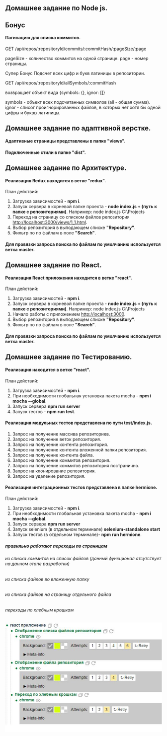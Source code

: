 ## Домашнее задание по Node js.

## Бонус
#### Пагинацию для списка коммитов. 
GET /api/repos/:repositoryId/commits/:commitHash/:pageSize/:page

pageSize - количество коммитов на одной странице.
page - номер страницы.

Супер Бонус
Подсчет всех цифр и букв латиницы в репозитории.

GET /api/repos/:repositoryId/allSymbols/:commitHash

возвращает объект вида {symbols: {}, ignor: []}

symbols - объект всех подсчитанных символов (all - общая сумма).
ignor  - списог проигнорированных файлов, в которых нет хотя бы одной цифры и буквы латиницы.

## Домашнее задание по адаптивной верстке.

#### Адаптивные страницы представлены в папке "views". 
#### Подключенные стили в папке "dist".

## Домашнее задание по Архитектуре.

#### Реализация Redux находится в ветке "redux".

План действий:

1. Загрузка зависимостей - **npm i**.
2. Запуск сервера в корневой папке проекта - **node index.js + (путь к папке с репозиториями)**.
    Например: node index.js C:\Projects
3. Переход на страницу со списком файлов репозитория <http://localhost:3000/views/1_1.html>.
4. Выбор репозитория в выподающем списке **"Repository"**.
5. Фильтр по по файлам в поле **"Search"**.

#### Для провязки запроса поиска по файлам по умолчанию используется ветка master.

## Домашнее задание по React.

#### Реализация React приложения находится в ветке "react".

План действий:

1. Загрузка зависимостей - **npm i**.
2. Запуск сервера в корневой папке проекта - **node index.js + (путь к папке с репозиториями)**.
    Например: node index.js C:\Projects
3. Начало работы с приложением <http://localhost:3000>.
4. Выбор репозитория в выподающем списке **"Repository"**.
5. Фильтр по по файлам в поле **"Search"**.

#### Для провязки запроса поиска по файлам по умолчанию используется ветка master.

## Домашнее задание по Тестированию.

#### Реализация находится в ветке "react".

План действий:

1. Загрузка зависимостей - **npm i**.
2. При необходимости глобальная установка пакета mocha - **npm i mocha --global**.
3. Запуск сервера **npm run server**
4. Запуск тестов - **npm run test**.

#### Реализация модульных тестов представлена по пути test/index.js.

1. Запрос на получение массива репозиториев.
2. Запрос на получение веток репозитория.
3. Запрос на получение контента репозитория.
4. Запрос на получение контента вложенной папки репозитория.
5. Запрос на получение контента файла.
6. Запрос на получение коммитов репозитория.
7. Запрос на получение коммитов репозитория постранично.
8. Запрос на клонирование репозитория.
9. Запрос на удаление репозитория.

#### Реализация интеграционных тестов представлена в папке hermione.

План действий:

1. Загрузка зависимостей - **npm i**.
2. При необходимости глобальная установка пакета mocha - **npm i mocha --global**.
3. Запуск сервера **npm run server**
4. Запуск selenium (в отдельном терминале) **selenium-standalone start**
5. Запуск тестов (в отдельном терминале)- **npm run hermione**.

##### правильно работают переходы по страницам
###### из списка коммитов на список файлов (данный функционал отсутствует на данном этапе разработки)
###### из списка файлов во вложенную папку
###### из списка файлов на страницу отдельного файла
###### переходы по хлебным крошкам

![test](hermione/test.jpg)